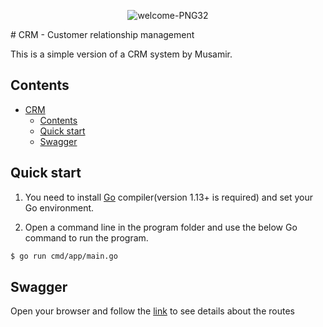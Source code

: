 
<p align="center" width="100%">
    <img src="https://i.ibb.co/bvRLXnz/welcome-PNG32.png" alt="welcome-PNG32" border="0">
</p>
# CRM - Customer relationship management

This is a simple version of a CRM system by Musamir.

## Contents
- [CRM](#CRM)
  - [Contents](#contents)
  - [Quick start](#quick-start)
  - [Swagger](#swagger)


## Quick start

1. You need to install [Go](https://golang.org/) compiler(version 1.13+ is required) and set your Go environment.

2. Open a command line in the program folder and use the below Go command to run the program.

```sh
$ go run cmd/app/main.go
```

## Swagger
Open your browser and follow the [link](http://localhost:8085/swagger/index.html) to see details about the routes